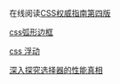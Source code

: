 在线阅读[CSS权威指南第四版](https://github.com/gdut-yy/CSS-The-Definitive-Guide-4th-zh)

[css弧形边框](https://www.sunzhongwei.com/css-div-arc-at-bottom)

[css 浮动](https://codepen.io/inchill/pen/LYLmqaW)

[深入探究选择器的性能真相](https://mp.weixin.qq.com/s/xWnXg5jdJmQQ_kRY8ywfIg)
